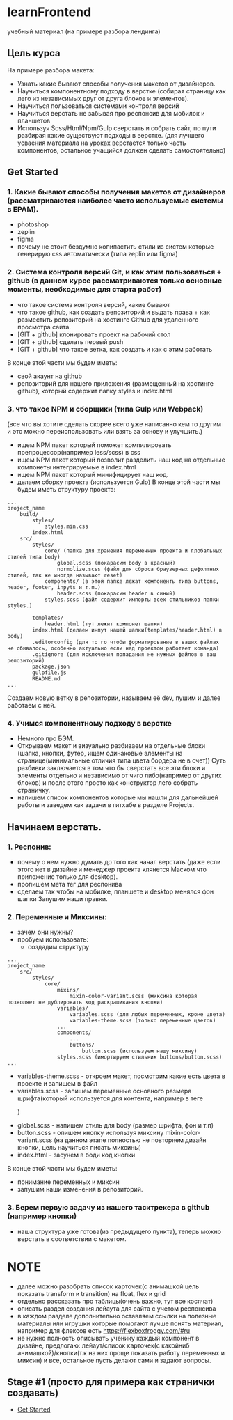 # learnFrontend
учебный материал (на примере разбора лендинга)

## Цель курса
На примере разбора макета:
- Узнать какие бывают способы получения макетов от дизайнеров.
- Научиться компонентному подходу в верстке (собирая страницу как лего из независимых друг от друга блоков и элементов).
- Научиться пользоваться системами контроля версий
- Научиться верстать не забывая про респонсив для мобилок и планшетов
- Используя Scss/Html/Npm/Gulp сверстать и собрать сайт, по пути разбирая какие существуют подходы в верстке.
(для лучшего усваения материала на уроках верстается только часть компонентов, остальное учащийся должен сделать самостоятельно)

## Get Started
### 1. Какие бывают способы получения макетов от дизайнеров (рассматриваются наиболее часто используемые системы в EPAM).
- photoshop
- zeplin
- figma
- почему не стоит бездумно копипастить стили из систем которые генерирую css автоматически (типа zeplin или figma)
    
### 2. Система контроля версий Git, и как этим пользоваться + github (в данном курсе рассматриваются только основные моменты, необходимые для старта работ)
- что такое система контроля версий, какие бывают
- что такое github, как создать репозиторий и выдать права + как разместить репозиторий на хостинге Github для удаленного просмотра сайта.
- [GIT + github] клонировать проект на рабочий стол
- [GIT + github] сделать первый push
- [GIT + github] что такое ветка, как создать и как с этим работать

В конце этой части мы будем иметь:
- свой акаунт на github
- репозиторий для нашего приложения (размещенный на хостинге github), который содержит папку styles и index.html

### 3. что такое NPM и сборщики (типа Gulp или Webpack)
(все что вы хотите сделать скорее всего уже написанно кем то другим и это можно переиспользовать или взять за основу и улучшить.)
- ищем NPM пакет который поможет компилировать препроцессор(например less/scss) в css
- ищем NPM пакет который позволит разделить наш код на отдельные компонеты интегрируемые в index.html
- ищем NPM пакет который минифицирует наш код.
- делаем сборку проекта (используется Gulp)
В конце этой части мы будем иметь структуру проекта:
```alias
...
project_name
    build/
        styles/
            styles.min.css
        index.html 
    src/
        styles/
            core/ (папка для хранения переменных проекта и глобальных стилей типа body)
                global.scss (покарасим body в красный)
                normolize.scss (файл для сброса браузерных дефолтных стилей, так же иногда называют reset)
            components/ (в этой папке лежат компоненты типа buttons, header, footer, inpyts и т.п.)
                header.scss (покарасим header в синий)
            styles.scss (файл содержит импорты всех стильников папки styles.)
            
        templates/
            header.html (тут лежит компонет шапки)
        index.html (делаем инпут нашей шапки(templates/header.html) в body)
        .editorconfig (для то го чтобы форматирование в ваших файлах не сбивалось, особенно актуально если над проектом работает команда)
        .gitignore (для исключения попадания не нужных файлов в ваш репозиторий)
        package.json
        gulpfile.js
        README.md
...
```
Создаем новую ветку в репозитории, называем её dev, пушим и далее работаем с ней.

### 4. Учимся компонентному подходу в верстке
- Немного про БЭM.
- Открываем макет и визуально разбиваем на отдельные блоки (шапка, кнопки, футер, ищем одинаковые элементы на странице(минимальные отличия типа цвета бордера не в счет)) Суть разбивки заключается в том что бы сверстать все эти блоки и элементы отдельно и независимо от чиго либо(например от других блоков) и после этого просто как конструктор лего собрать страничку.
- напишем список компонентов которые мы нашли для дальнейшей работы и заведем как задачи в гитхабе в разделе Projects.
    
## Начинаем верстать.

### 1. Респонив:
- почему о нем нужно думать до того как начал верстать (даже если этого нет в дизайне и менеджер проекта клянется Маском что приложение только для desktop).
- пропишем мета тег для респонива
- сделаем так чтобы на мобилке, планшете и desktop менялся фон шапки
Запушим наши правки.

### 2. Переменные и Миксины:
- зачем они нужны?
- пробуем использовать:
    - создадим структуру
```alias
...
project_name
    src/
        styles/
            core/
                mixins/
                    mixin-color-variant.scss (миксина которая позволяет не дублировать код раскрашивания кнопки)
                variables/
                    variables.scss (для любых переменных, кроме цвета)
                    variables-theme.scss (только переменные цветов)
                ...
                components/
                    ...
                    buttons/
                        button.scss (используем нашу миксину)
                styles.scss (имортируем стильник buttons/button.scss)
...
```
- variables-theme.scss - откроем макет, посмотрим какие есть цвета в проекте и запишем в файл
- variables.scss - запишем переменные основного размера шрифта(который используется для контента, например в теге <p>)
- global.scss - напишем стиль для body (размер шрифта, фон и т.п)
- button.scss - опишем кнопку используя миксину mixin-color-variant.scss (на данном этапе полностью не повторяем дизайн кнопки, цель научиться писать миксины)
- index.html - засунем в боди код кнопки

В конце этой части мы будем иметь:
- понимание переменных и миксин
- запушим наши изменения в репозиторий.

### 3. Берем первую задачу из нашего тасктрекера в github (например кнопки)
- наша структура уже готова(из предыдущего пункта), теперь можно верстать в соответствии с макетом.

# NOTE
- далее можно разобрать список карточек(с анимашкой цель показать transform и transition) на float, flex и grid
- отдельно рассказать про таблицы(очень важно, тут все косячат)
- описать раздел создания лейаута для сайта с учетом респонсива
- в каждом разделе дополнительно оставляем ссылки на полезные материалы или игрушки которые помогают лучше понять материал, например для флексов есть https://flexboxfroggy.com/#ru
- не нужно полность описывать ученику каждый компонент в дизайне, предлогаю: лейаут/список карточек(с какойниб анимашкой)/кнопки(т.к на них проще показать работу переменных и миксин) и все, остальное пусть делают сами и задают вопросы.


## Stage #1 (просто для примера как странички создавать)
- [Get Started](lectures/getStarted/getStarted.md) 
